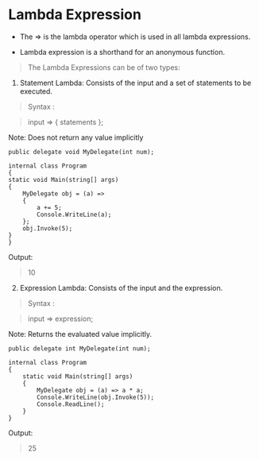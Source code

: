 # Lambda Expression

- The => is the lambda operator which is used in all lambda expressions.

- Lambda expression is a shorthand for an anonymous function.

> The Lambda Expressions can be of two types:

1. Statement Lambda: Consists of the input and a set of statements to be executed.

> Syntax :

> input => { statements };

Note: Does not return any value implicitly

```
public delegate void MyDelegate(int num);

internal class Program
{
static void Main(string[] args)
{
    MyDelegate obj = (a) =>
    {
        a += 5;
        Console.WriteLine(a);
    };
    obj.Invoke(5);
}
}
```

Output:
> 10

2. Expression Lambda: Consists of the input and the expression.

> Syntax :

> input => expression;

Note: Returns the evaluated value implicitly.

```
public delegate int MyDelegate(int num);

internal class Program
{
    static void Main(string[] args)
    {
        MyDelegate obj = (a) => a * a;
        Console.WriteLine(obj.Invoke(5));
        Console.ReadLine();
    }
}
```

Output:
> 25